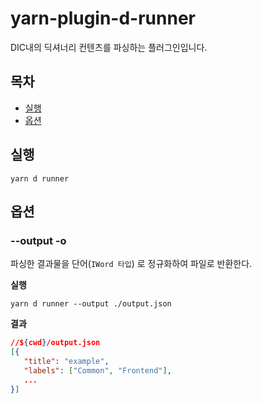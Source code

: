# yarn-plugin-d-runner

DIC내의 딕셔너리 컨텐츠를 파싱하는 플러그인입니다.

## 목차

- [실행](#실행)
- [옵션](#옵션)

## 실행

```
yarn d runner
```

## 옵션

### --output -o

파싱한 결과물을 단어(`IWord 타입`) 로 정규화하여 파일로 반환한다.

**실행**

```
yarn d runner --output ./output.json
```

**결과**

```json
//${cwd}/output.json
[{
   "title": "example",
   "labels": ["Common", "Frontend"],
   ...
}]
```
